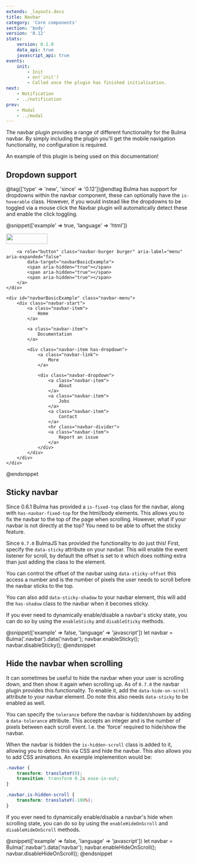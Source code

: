 ```yaml
---
extends: _layouts.docs
title: Navbar
category: 'Core components'
section: 'body'
version: '0.12'
stats:
    version: 0.1.0
    data_api: true
    javascript_api: true
events:
    init:
        - Init
        - on('init')
        - Called once the plugin has finished initialisation.
next:
    - Notification
    - ../notification
prev:
    - Modal
    - ../modal
---
```


The navbar plugin provides a range of different functionality for the Bulma navbar. By simply including the plugin you'll get the mobile navigation functionality, no configuration is required.

An example of this plugin is being used on this documentation!

## Dropdown support
@tag(['type' => 'new', 'since' => '0.12'])@endtag
Bulma has support for dropdowns within the navbar component, these can optionally have the `is-hoverable` class. However, if you would instead like the dropdowns to be toggled via a mouse click the Navbar plugin will automatically detect these and enable the click toggling.

@snippet(['example' => true, 'language' => 'html'])
<nav class="navbar is-primary" role="navigation" aria-label="main navigation">
    <div class="navbar-brand">
        <a class="navbar-item" href="/">
            <img src="/assets/images/bulmajs-logo-white.svg" width="112" height="28">
        </a>

        <a role="button" class="navbar-burger burger" aria-label="menu" aria-expanded="false"
            data-target="navbarBasicExample">
            <span aria-hidden="true"></span>
            <span aria-hidden="true"></span>
            <span aria-hidden="true"></span>
        </a>
    </div>

    <div id="navbarBasicExample" class="navbar-menu">
        <div class="navbar-start">
            <a class="navbar-item">
                Home
            </a>

            <a class="navbar-item">
                Documentation
            </a>

            <div class="navbar-item has-dropdown">
                <a class="navbar-link">
                    More
                </a>

                <div class="navbar-dropdown">
                    <a class="navbar-item">
                        About
                    </a>
                    <a class="navbar-item">
                        Jobs
                    </a>
                    <a class="navbar-item">
                        Contact
                    </a>
                    <hr class="navbar-divider">
                    <a class="navbar-item">
                        Report an issue
                    </a>
                </div>
            </div>
        </div>
    </div>
</nav>
@endsnippet

## Sticky navbar
Since 0.6.1 Bulma has provided a `is-fixed-top` class for the navbar, along with `has-navbar-fixed-top` for the html/body elements. This allows you to fix the navbar to the top of the page when scrolling. However, what if your navbar is not directly at the top? You need to be able to offset the sticky feature.

Since `0.7.0` BulmaJS has provided the functionality to do just this! First, specify the `data-sticky` attribute on your navbar. This will enable the event listener for scroll, by default the offset is set to `0` which does nothing extra than just adding the class to the element.

You can control the offset of the navbar using `data-sticky-offset` this access a number and is the number of pixels the user needs to scroll before the navbar sticks to the top.

You can also add `data-sticky-shadow` to your navbar element, this will add the `has-shadow` class to the navbar when it becomes sticky.

If you ever need to dynamically enable/disable a navbar's sticky state, you can do so by using the `enableSticky` and `disableSticky` methods.

@snippet(['example' => false, 'language' => 'javascript'])
let navbar = Bulma('.navbar').data('navbar');
navbar.enableSticky();
navbar.disableSticky();
@endsnippet

## Hide the navbar when scrolling
It can sometimes be useful to hide the navbar when your user is scrolling down, and then show it again when scrolling up. As of `0.7.0` the navbar plugin provides this functionality. To enable it, add the `data-hide-on-scroll` attribute to your navbar element. Do note this also needs `data-sticky` to be enabled as well.

You can specify the `tolerance` before the navbar is hidden/shown by adding a `data-tolerance` attribute. This accepts an integer and is the number of pixels between each scroll event. I.e. the 'force' required to hide/show the navbar.

When the navbar is hidden the `is-hidden-scroll` class is added to it, allowing you to detect this via CSS and hide the navbar. This also allows you to add CSS animations. An example implemention would be:

```css
.navbar {
    transform: translateY(0);
    transition: transform 0.2s ease-in-out;
}

.navbar.is-hidden-scroll {
    transform: translateY(-100%);
}
```

If you ever need to dynamically enable/disable a navbar's hide when scrolling state, you can do so by using the `enableHideOnScroll` and `disableHideOnScroll` methods.

@snippet(['example' => false, 'language' => 'javascript'])
let navbar = Bulma('.navbar').data('navbar');
navbar.enableHideOnScroll();
navbar.disableHideOnScroll();
@endsnippet